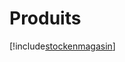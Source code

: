 # Produits

[!include[stockenmagasin](produits.stockenmagasin.autogen.md)]


































































































































